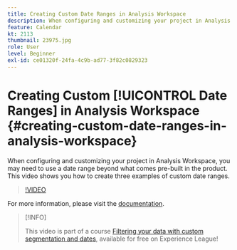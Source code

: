 ```yaml
---
title: Creating Custom Date Ranges in Analysis Workspace
description: When configuring and customizing your project in Analysis Workspace, you may need to use a date range beyond what comes pre-built in the product. This video shows you how to create three examples of custom date ranges.
feature: Calendar
kt: 2113
thumbnail: 23975.jpg
role: User
level: Beginner
exl-id: ce01320f-24fa-4c9b-ad77-3f82c0829323
---
```

# Creating Custom [!UICONTROL Date Ranges] in Analysis Workspace {#creating-custom-date-ranges-in-analysis-workspace}

When configuring and customizing your project in Analysis Workspace, you may need to use a date range beyond what comes pre-built in the product. This video shows you how to create three examples of custom date ranges.

>[!VIDEO](https://video.tv.adobe.com/v/23975/?quality=12&learn=on)

For more information, please visit the [documentation](https://experienceleague.adobe.com/docs/analytics/analyze/analysis-workspace/components/calendar-date-ranges/custom-date-ranges.html?lang=en).

>[!INFO]
>
> This video is part of a course [Filtering your data with custom segmentation and dates](https://experienceleague.adobe.com/?recommended=Analytics-U-1-2021.1.filterdata), available for free on Experience League!
